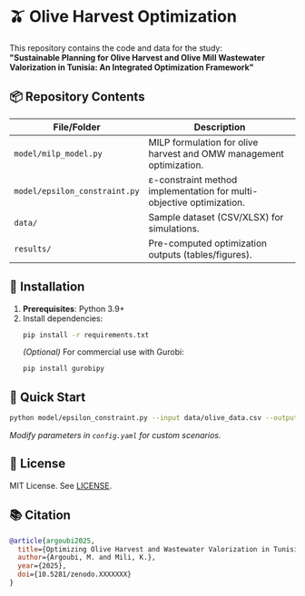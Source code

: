 # 🫒 Olive Harvest Optimization  

This repository contains the code and data for the study:  
**"Sustainable Planning for Olive Harvest and Olive Mill Wastewater Valorization in Tunisia: An Integrated Optimization Framework"**  

## 📦 Repository Contents  

| File/Folder          | Description                                                                 |
|----------------------|-----------------------------------------------------------------------------|
| `model/milp_model.py` | MILP formulation for olive harvest and OMW management optimization.         |
| `model/epsilon_constraint.py` | ε-constraint method implementation for multi-objective optimization.        |
| `data/`              | Sample dataset (CSV/XLSX) for simulations.                                  |
| `results/`           | Pre-computed optimization outputs (tables/figures).                        |

## 🔧 Installation  

1. **Prerequisites**: Python 3.9+  
2. Install dependencies:  
   ```bash
   pip install -r requirements.txt
   ```  
   *(Optional)* For commercial use with Gurobi:  
   ```bash
   pip install gurobipy
   ```

## 🚀 Quick Start  

```bash
python model/epsilon_constraint.py --input data/olive_data.csv --output results/
```  
*Modify parameters in `config.yaml` for custom scenarios.*  

## 📜 License  
MIT License. See [LICENSE](LICENSE).  

## 📚 Citation  

```bibtex
@article{argoubi2025,
  title={Optimizing Olive Harvest and Wastewater Valorization in Tunisia: A Sustainable Planning Framework for Circular Agri-Waste Management},  
  author={Argoubi, M. and Mili, K.},  
  year={2025},  
  doi={10.5281/zenodo.XXXXXXX}  
}
```  
